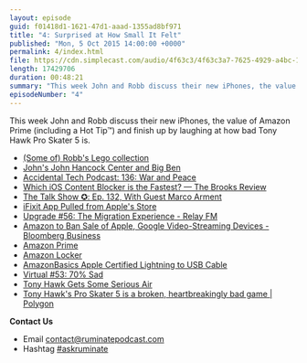 ```yaml
---
layout: episode
guid: f01418d1-1621-47d1-aaad-1355ad8bf971
title: "4: Surprised at How Small It Felt"
published: "Mon, 5 Oct 2015 14:00:00 +0000"
permalink: 4/index.html
file: https://cdn.simplecast.com/audio/4f63c3/4f63c3a7-7625-4929-a4bc-1ef4cdcbca06/50d879ea-b7f6-4a2e-8015-4cc0d4658c3c/1510f1e3_tc.mp3?aid=rss_feed&feed=7Rzwf7P6
length: 17429706
duration: 00:48:21
summary: "This week John and Robb discuss their new iPhones, the value of Amazon Prime (including a Hot Tip™) and finish up by laughing at how bad Tony Hawk Pro Skater 5 is."
episodeNumber: "4"
---
```


This week John and Robb discuss their new iPhones, the value of Amazon Prime (including a Hot Tip™) and finish up by laughing at how bad Tony Hawk Pro Skater 5 is.

*   [(Some of) Robb's Lego collection](https://twitter.com/rmlewisuk/status/650279934594809857)
*   [John's John Hancock Center and Big Ben](http://rbbl.ws/shr/15/hchKT0jMzY.jpg)
*   [Accidental Tech Podcast: 136: War and Peace](http://atp.fm/episodes/136)
*   [Which iOS Content Blocker is the Fastest? — The Brooks Review](https://brooksreview.net/2015/09/content-blocker-test/)
*   [The Talk Show ✪: Ep. 132, With Guest Marco Arment](https://daringfireball.net/thetalkshow/2015/10/03/ep-132)
*   [iFixit App Pulled from Apple's Store](http://ifixit.org/blog/7401/ifixit-app-pulled/)
*   [Upgrade #56: The Migration Experience - Relay FM](http://www.relay.fm/upgrade/56)
*   [Amazon to Ban Sale of Apple, Google Video-Streaming Devices - Bloomberg Business](http://www.bloomberg.com/news/articles/2015-10-01/amazon-will-ban-sale-of-apple-google-video-streaming-devices)
*   [Amazon Prime](http://www.amazon.com/prime?)
*   [Amazon Locker](http://www.wired.com/images_blogs/business/2012/08/080712-AMAZON-LOCKER-005edit.jpg)
*   [AmazonBasics Apple Certified Lightning to USB Cable](http://www.amazon.co.uk/AmazonBasics-Apple-Certified-Lightning-Cable/dp/B00B3OA7R8/ref=sr_1_2?ie=UTF8&qid=1443961009&sr=8-2&keywords=amazon+basics+lightning)
*   [Virtual #53: 70% Sad](https://www.relay.fm/virtual/53)
*   [Tony Hawk Gets Some Serious Air](http://kotaku.com/tony-hawk-gets-some-serious-air-1734109797)
*   [Tony Hawk's Pro Skater 5 is a broken, heartbreakingly bad game | Polygon](http://www.polygon.com/2015/9/29/9420105/tony-hawks-pro-skater-5-glitch-video-gameplay-overview)

**Contact Us**

*   Email contact@ruminatepodcast.com
*   Hashtag [#askruminate](https://twitter.com/search?q=askruminate)
